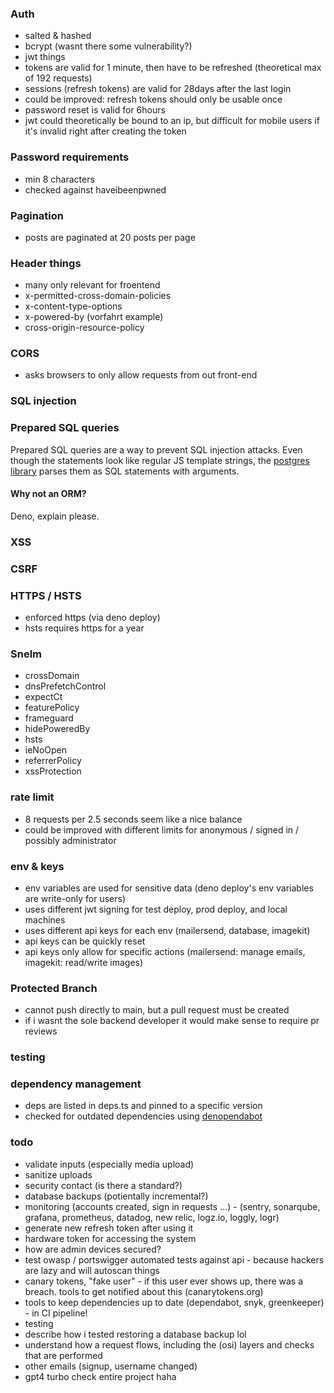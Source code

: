### Auth
- salted & hashed
- bcrypt (wasnt there some vulnerability?)
- jwt things
- tokens are valid for 1 minute, then have to be refreshed (theoretical max of 192 requests)
- sessions (refresh tokens) are valid for 28days after the last login
- could be improved: refresh tokens should only be usable once
- password reset is valid for 6hours
- jwt could theoretically be bound to an ip, but difficult for mobile users if it's invalid right after creating the token

### Password requirements
- min 8 characters
- checked against haveibeenpwned

### Pagination
- posts are paginated at 20 posts per page

### Header things
- many only relevant for froentend
- x-permitted-cross-domain-policies
- x-content-type-options
- x-powered-by (vorfahrt example)
- cross-origin-resource-policy

### CORS
- asks browsers to only allow requests from out front-end

### SQL injection

### Prepared SQL queries
Prepared SQL queries are a way to prevent SQL injection attacks.
Even though the statements look like regular JS template strings, the [postgres library](https://deno-postgres.com/#/?id=template-strings) parses them as SQL statements with arguments.

#### Why not an ORM?
Deno, explain please.

### XSS

### CSRF

### HTTPS / HSTS
- enforced https (via deno deploy)
- hsts requires https for a year

### Snelm
- crossDomain
- dnsPrefetchControl
- expectCt
- featurePolicy
- frameguard
- hidePoweredBy
- hsts
- ieNoOpen
- referrerPolicy
- xssProtection

### rate limit
- 8 requests per 2.5 seconds seem like a nice balance
- could be improved with different limits for anonymous / signed in / possibly administrator

### env & keys
- env variables are used for sensitive data (deno deploy's env variables are write-only for users)
- uses different jwt signing for test deploy, prod deploy, and local machines
- uses different api keys for each env (mailersend, database, imagekit)
- api keys can be quickly reset
- api keys only allow for specific actions (mailersend: manage emails, imagekit: read/write images)

### Protected Branch
- cannot push directly to main, but a pull request must be created
- if i wasnt the sole backend developer it would make sense to require pr reviews

### testing

### dependency management
- deps are listed in deps.ts and pinned to a specific version
- checked for outdated dependencies using [denopendabot](https://github.com/hasundue/denopendabot)

### todo
- validate inputs (especially media upload)
- sanitize uploads
- security contact (is there a standard?)
- database backups (potientally incremental?)
- monitoring (accounts created, sign in requests ...) - (sentry, sonarqube, grafana, prometheus, datadog, new relic, logz.io, loggly, logr)
- generate new refresh token after using it
- hardware token for accessing the system
- how are admin devices secured?
- test owasp / portswigger automated tests against api - because hackers are lazy and will autoscan things
- canary tokens, "fake user" - if this user ever shows up, there was a breach. tools to get notified about this (canarytokens.org)
- tools to keep dependencies up to date (dependabot, snyk, greenkeeper) - in CI pipeline!
- testing
- describe how i tested restoring a database backup lol
- understand how a request flows, including the (osi) layers and checks that are performed
- other emails (signup, username changed)
- gpt4 turbo check entire project haha